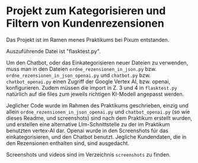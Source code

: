 <h1>Projekt zum Kategorisieren und Filtern von Kundenrezensionen</h1>

Das Projekt ist im Ramen menes Praktikums bei Pixum entstanden.

Auszuführende Datei ist "flasktest.py".

Um den Chatbot, oder das Einkategorisieren neuer Dateien zu verwenden, muss man in den Dateien <code>ordne_rezensionen_in_json.py</code> bzw. <code>ordne_rezensionen_in_json_openai.py</code> und <code>chatbot.py</code> bzw. <code>chatbot_openai.py</code> einen Zugriff der Google Vertex AI, bzw. openai, konfigurieren. Zudem müssen die import in Z. 3 und 4 in <code>flasktest.py</code> natürlich auf die files zum jeweils richtigen KI-Modell angepasst werden.

<p>Jeglicher Code wurde im Rahmen des Praktikums geschrieben, einzig und allein <code>ordne_rezensionen_in_json_openai.py</code> und <code>chatbot_openai.py</code> (so wie dieses Readme, und screenshots) sind nach dem Praktikum erstellt wurden, und erstellen eine alternative Llm-Schnittstelle zu der im Praktikum benutzten vertex-AI dar. Openai wurde in den Screenshots fúr das einkategorisieren, und den Chatbot benutzt.
Jegliche Kundendaten, die in den Rezensionen enthalten sind, sind ausgedacht.

Screenshots und videos sind im Verzeichnis <code>screenshots</code> zu finden.